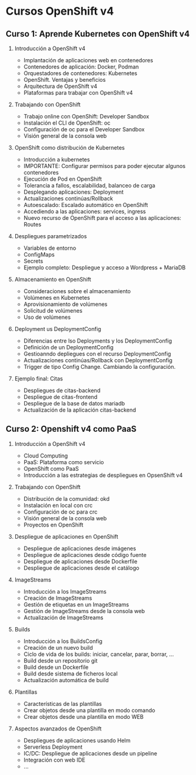 # Cursos OpenShift v4

## Curso 1: Aprende Kubernetes con OpenShift v4

1. Introducción a OpenShift v4
	* Implantación de aplicaciones web en contenedores
	* Contenedores de aplicación: Docker, Podman
	* Orquestadores de contenedores: Kubernetes
	* OpenShift. Ventajas y beneficios
	* Arquitectura de OpenShift v4
	* Plataformas para trabajar con OpenShift v4

2. Trabajando con OpenShift
	* Trabajo online con OpenShift: Developer Sandbox
	* Instalación el CLI de OpenShift: oc
	* Configuración de oc para el Developer Sandbox
	* Visión general de la consola web

4. OpenShift como distribución de Kubernetes
	* Introducción a kubernetes
	* IMPORTANTE: Configurar permisos para poder ejecutar algunos contenedores
	* Ejecución de Pod en OpenShift
	* Tolerancia a fallos, escalabilidad, balanceo de carga
	* Desplegando aplicaciones: Deployment
	* Actualizaciones continúas/Rollback
	* Autoescalado: Escalado automático en OpenShift
	* Accediendo a las aplicaciones: services, ingress
	* Nuevo recurso de OpenShift para el acceso a las aplicaciones: Routes

5. Despliegues parametrizados
	* Variables de entorno
    * ConfigMaps
    * Secrets
    * Ejemplo completo: Despliegue y acceso a Wordpress + MariaDB

6. Almacenamiento en OpenShift
	* Consideraciones sobre el almacenamiento
	* Volúmenes en Kubernetes
	* Aprovisionamiento de volúmenes
	* Solicitud de volúmenes
	* Uso de volúmenes

7. Deployment us DeploymentConfig
	* Diferencias entre lso Deployments y los DeploymentConfig
	* Definición de un DeploymentConfig
	* Gestioanndo depliegues con el recurso DeploymentConfig
	* Actualizaciones continúas/Rollback con DeploymentConfig
	* Trigger de tipo Config Change. Cambiando la configuración.

8. Ejemplo final: Citas
	* Despliegues de citas-backend
	* Despliegue de citas-frontend
	* Despliegue de la base de datos mariadb
	* Actualización de la aplicación citas-backend
	

## Curso 2: Openshift v4 como PaaS

1. Introducción a OpenShift v4
	* Cloud Computing
	* PaaS: Plataforma como servicio
	* OpenShift como PaaS
	* Introducción a las estrategias de despliegues en OpsenShift v4

2. Trabajando con OpenShift
	* Distribución de la comunidad: okd
	* Instalación en local con crc
	* Configuración de oc para crc
	* Visión general de la consola web
	* Proyectos en OpenShift

3. Despliegue de aplicaciones en OpenShift
	* Despliegue de aplicaciones desde imágenes
	* Despliegue de aplicaciones desde código fuente
	* Despliegue de aplicaciones desde Dockerfile
	* Despliegue de aplicaciones desde el catálogo

4. ImageStreams
	* Introducción a los ImageStreams
	* Creación de ImageStreams
	* Gestión de etiquetas en un ImageStreams
	* Gestión de ImageStreams desde la consola web
	* Actualización de ImageStreams

5. Builds
	* Introducción a los BuildsConfig
	* Creación de un nuevo build
	* Ciclo de vida de los builds: iniciar, cancelar, parar, borrar, ...
	* Build desde un repositorio git
	* Build desde un Dockerfile
	* Build desde sistema de ficheros local
	* Actualización automática de build
	

6. Plantillas

	* Características de las plantillas
	* Crear objetos desde una plantilla en modo comando
	* Crear objetos desde una plantilla en modo WEB

7. Aspectos avanzados de OpenShift 
	
	* Despliegues de aplicaciones usando Helm
	* Serverless Deployment 
	* IC/DC: Despliegue de aplicaciones desde un pipeline
	* Integración con web IDE
	* ...
		





	
